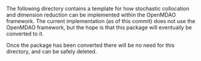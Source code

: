 The following directory contains a template for how stochastic collocation and
dimension reduction can be implemented within the OpenMDAO framework. The current
implementation (as of this commit) does not use the OpenMDAO framework, but the
hope is that this package will eventually be converted to it.

Once the package has been converted there will be no need for this directory, and
can be safely deleted.
